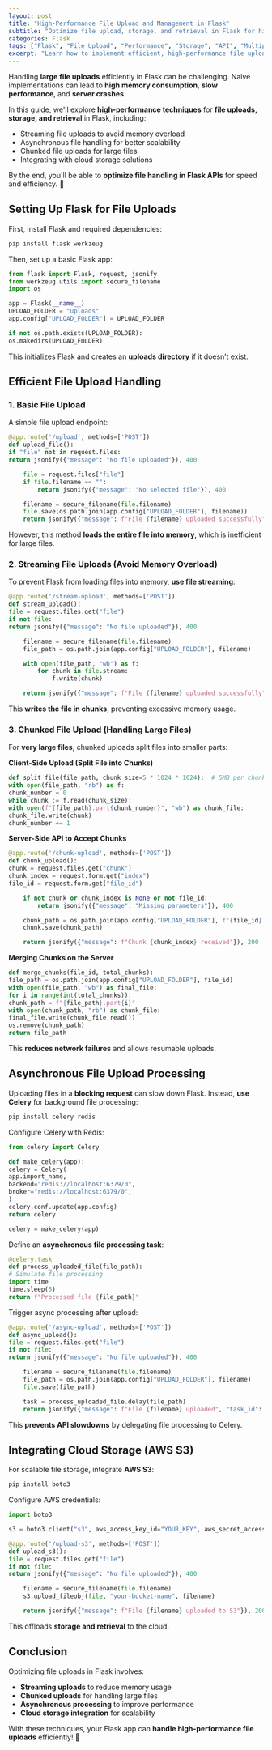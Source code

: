 ```yaml
---
layout: post
title: "High-Performance File Upload and Management in Flask"
subtitle: "Optimize file upload, storage, and retrieval in Flask for high-performance applications"
categories: Flask
tags: ["Flask", "File Upload", "Performance", "Storage", "API", "Multipart", "Asynchronous"]
excerpt: "Learn how to implement efficient, high-performance file upload and management in Flask. Explore techniques such as streaming uploads, chunked file processing, and cloud storage integration."
---
```




Handling **large file uploads** efficiently in Flask can be challenging. Naive implementations can lead to **high memory consumption**, **slow performance**, and **server crashes**.

In this guide, we'll explore **high-performance techniques** for **file uploads, storage, and retrieval** in Flask, including:
- Streaming file uploads to avoid memory overload
- Asynchronous file handling for better scalability
- Chunked file uploads for large files
- Integrating with cloud storage solutions

By the end, you'll be able to **optimize file handling in Flask APIs** for speed and efficiency. 🚀

## Setting Up Flask for File Uploads

First, install Flask and required dependencies:

```sh
pip install flask werkzeug
```

Then, set up a basic Flask app:

```python
from flask import Flask, request, jsonify
from werkzeug.utils import secure_filename
import os

app = Flask(__name__)
UPLOAD_FOLDER = "uploads"
app.config["UPLOAD_FOLDER"] = UPLOAD_FOLDER

if not os.path.exists(UPLOAD_FOLDER):
os.makedirs(UPLOAD_FOLDER)
```

This initializes Flask and creates an **uploads directory** if it doesn’t exist.

## Efficient File Upload Handling

### **1. Basic File Upload**

A simple file upload endpoint:

```python
@app.route('/upload', methods=['POST'])
def upload_file():
if "file" not in request.files:
return jsonify({"message": "No file uploaded"}), 400

    file = request.files["file"]
    if file.filename == "":
        return jsonify({"message": "No selected file"}), 400

    filename = secure_filename(file.filename)
    file.save(os.path.join(app.config["UPLOAD_FOLDER"], filename))
    return jsonify({"message": f"File {filename} uploaded successfully"}), 200
```

However, this method **loads the entire file into memory**, which is inefficient for large files.

### **2. Streaming File Uploads (Avoid Memory Overload)**

To prevent Flask from loading files into memory, **use file streaming**:

```python
@app.route('/stream-upload', methods=['POST'])
def stream_upload():
file = request.files.get("file")
if not file:
return jsonify({"message": "No file uploaded"}), 400

    filename = secure_filename(file.filename)
    file_path = os.path.join(app.config["UPLOAD_FOLDER"], filename)

    with open(file_path, "wb") as f:
        for chunk in file.stream:
            f.write(chunk)

    return jsonify({"message": f"File {filename} uploaded successfully"}), 200
```

This **writes the file in chunks**, preventing excessive memory usage.

### **3. Chunked File Upload (Handling Large Files)**

For **very large files**, chunked uploads split files into smaller parts:

**Client-Side Upload (Split File into Chunks)**  
```python
def split_file(file_path, chunk_size=5 * 1024 * 1024):  # 5MB per chunk
with open(file_path, "rb") as f:
chunk_number = 0
while chunk := f.read(chunk_size):
with open(f"{file_path}.part{chunk_number}", "wb") as chunk_file:
chunk_file.write(chunk)
chunk_number += 1
```

**Server-Side API to Accept Chunks**  
```python
@app.route('/chunk-upload', methods=['POST'])
def chunk_upload():
chunk = request.files.get("chunk")
chunk_index = request.form.get("index")
file_id = request.form.get("file_id")

    if not chunk or chunk_index is None or not file_id:
        return jsonify({"message": "Missing parameters"}), 400

    chunk_path = os.path.join(app.config["UPLOAD_FOLDER"], f"{file_id}.part{chunk_index}")
    chunk.save(chunk_path)

    return jsonify({"message": f"Chunk {chunk_index} received"}), 200
```

**Merging Chunks on the Server**  
```python
def merge_chunks(file_id, total_chunks):
file_path = os.path.join(app.config["UPLOAD_FOLDER"], file_id)
with open(file_path, "wb") as final_file:
for i in range(int(total_chunks)):
chunk_path = f"{file_path}.part{i}"
with open(chunk_path, "rb") as chunk_file:
final_file.write(chunk_file.read())
os.remove(chunk_path)
return file_path
```

This **reduces network failures** and allows resumable uploads.

## Asynchronous File Upload Processing

Uploading files in a **blocking request** can slow down Flask. Instead, **use Celery** for background file processing:

```sh
pip install celery redis
```

Configure Celery with Redis:

```python
from celery import Celery

def make_celery(app):
celery = Celery(
app.import_name,
backend="redis://localhost:6379/0",
broker="redis://localhost:6379/0",
)
celery.conf.update(app.config)
return celery

celery = make_celery(app)
```

Define an **asynchronous file processing task**:

```python
@celery.task
def process_uploaded_file(file_path):
# Simulate file processing
import time
time.sleep(5)
return f"Processed file {file_path}"
```

Trigger async processing after upload:

```python
@app.route('/async-upload', methods=['POST'])
def async_upload():
file = request.files.get("file")
if not file:
return jsonify({"message": "No file uploaded"}), 400

    filename = secure_filename(file.filename)
    file_path = os.path.join(app.config["UPLOAD_FOLDER"], filename)
    file.save(file_path)

    task = process_uploaded_file.delay(file_path)
    return jsonify({"message": f"File {filename} uploaded", "task_id": task.id}), 200
```

This **prevents API slowdowns** by delegating file processing to Celery.

## Integrating Cloud Storage (AWS S3)

For scalable file storage, integrate **AWS S3**:

```sh
pip install boto3
```

Configure AWS credentials:

```python
import boto3

s3 = boto3.client("s3", aws_access_key_id="YOUR_KEY", aws_secret_access_key="YOUR_SECRET")

@app.route('/upload-s3', methods=['POST'])
def upload_s3():
file = request.files.get("file")
if not file:
return jsonify({"message": "No file uploaded"}), 400

    filename = secure_filename(file.filename)
    s3.upload_fileobj(file, "your-bucket-name", filename)

    return jsonify({"message": f"File {filename} uploaded to S3"}), 200
```

This offloads **storage and retrieval** to the cloud.

## Conclusion

Optimizing file uploads in Flask involves:
- **Streaming uploads** to reduce memory usage
- **Chunked uploads** for handling large files
- **Asynchronous processing** to improve performance
- **Cloud storage integration** for scalability

With these techniques, your Flask app can **handle high-performance file uploads** efficiently! 🚀  
